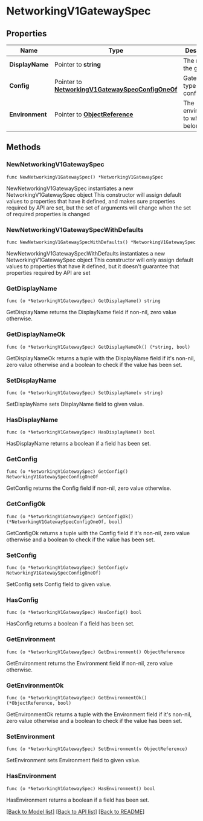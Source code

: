 # NetworkingV1GatewaySpec

## Properties

Name | Type | Description | Notes
------------ | ------------- | ------------- | -------------
**DisplayName** | Pointer to **string** | The name of the gateway | [optional] 
**Config** | Pointer to [**NetworkingV1GatewaySpecConfigOneOf**](NetworkingV1GatewaySpecConfigOneOf.md) | Gateway type specific configuration | [optional] 
**Environment** | Pointer to [**ObjectReference**](ObjectReference.md) | The environment to which this belongs. | [optional] 

## Methods

### NewNetworkingV1GatewaySpec

`func NewNetworkingV1GatewaySpec() *NetworkingV1GatewaySpec`

NewNetworkingV1GatewaySpec instantiates a new NetworkingV1GatewaySpec object
This constructor will assign default values to properties that have it defined,
and makes sure properties required by API are set, but the set of arguments
will change when the set of required properties is changed

### NewNetworkingV1GatewaySpecWithDefaults

`func NewNetworkingV1GatewaySpecWithDefaults() *NetworkingV1GatewaySpec`

NewNetworkingV1GatewaySpecWithDefaults instantiates a new NetworkingV1GatewaySpec object
This constructor will only assign default values to properties that have it defined,
but it doesn't guarantee that properties required by API are set

### GetDisplayName

`func (o *NetworkingV1GatewaySpec) GetDisplayName() string`

GetDisplayName returns the DisplayName field if non-nil, zero value otherwise.

### GetDisplayNameOk

`func (o *NetworkingV1GatewaySpec) GetDisplayNameOk() (*string, bool)`

GetDisplayNameOk returns a tuple with the DisplayName field if it's non-nil, zero value otherwise
and a boolean to check if the value has been set.

### SetDisplayName

`func (o *NetworkingV1GatewaySpec) SetDisplayName(v string)`

SetDisplayName sets DisplayName field to given value.

### HasDisplayName

`func (o *NetworkingV1GatewaySpec) HasDisplayName() bool`

HasDisplayName returns a boolean if a field has been set.

### GetConfig

`func (o *NetworkingV1GatewaySpec) GetConfig() NetworkingV1GatewaySpecConfigOneOf`

GetConfig returns the Config field if non-nil, zero value otherwise.

### GetConfigOk

`func (o *NetworkingV1GatewaySpec) GetConfigOk() (*NetworkingV1GatewaySpecConfigOneOf, bool)`

GetConfigOk returns a tuple with the Config field if it's non-nil, zero value otherwise
and a boolean to check if the value has been set.

### SetConfig

`func (o *NetworkingV1GatewaySpec) SetConfig(v NetworkingV1GatewaySpecConfigOneOf)`

SetConfig sets Config field to given value.

### HasConfig

`func (o *NetworkingV1GatewaySpec) HasConfig() bool`

HasConfig returns a boolean if a field has been set.

### GetEnvironment

`func (o *NetworkingV1GatewaySpec) GetEnvironment() ObjectReference`

GetEnvironment returns the Environment field if non-nil, zero value otherwise.

### GetEnvironmentOk

`func (o *NetworkingV1GatewaySpec) GetEnvironmentOk() (*ObjectReference, bool)`

GetEnvironmentOk returns a tuple with the Environment field if it's non-nil, zero value otherwise
and a boolean to check if the value has been set.

### SetEnvironment

`func (o *NetworkingV1GatewaySpec) SetEnvironment(v ObjectReference)`

SetEnvironment sets Environment field to given value.

### HasEnvironment

`func (o *NetworkingV1GatewaySpec) HasEnvironment() bool`

HasEnvironment returns a boolean if a field has been set.


[[Back to Model list]](../README.md#documentation-for-models) [[Back to API list]](../README.md#documentation-for-api-endpoints) [[Back to README]](../README.md)


